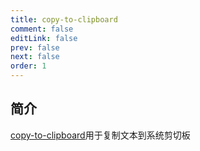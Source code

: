 ```yaml
---
title: copy-to-clipboard
comment: false
editLink: false
prev: false
next: false
order: 1
---
```


## 简介

[copy-to-clipboard](https://www.npmjs.com/package/copy-to-clipboard)用于复制文本到系统剪切板
